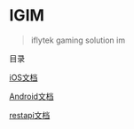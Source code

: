 # IGIM #

>iflytek gaming solution im

目录

[iOS文档](https://github.com/xfyun/IGIM/blob/master/doc/iOS.md)

[Android文档](https://github.com/xfyun/IGIM/blob/master/doc/Android.md)

[restapi文档](https://github.com/xfyun/IGIM/blob/master/doc/restapi.md)
